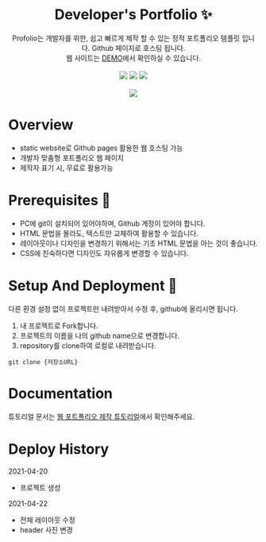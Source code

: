 
<p align="center">
  <h1 align="center">Developer's Portfolio ✨</h1>

  <p align="center">
Profolio는 개발자를 위한, 쉽고 빠르게 제작 할 수 있는  정적 포트폴리오 템플릿 입니다. Github 페이지로 호스팅 됩니다.
    <br/>웹 사이트는 <a href="https://congchu.github.io/portfolio-1/">DEMO</a>에서 확인하실 수 있습니다.
    <br/>
    <br/>
    <img src="https://img.shields.io/badge/-Bootstrap-05122A?style=flat&logo=bootstrap&logoColor=563D7C"/>
    <img src="https://img.shields.io/badge/-CSS-05122A?style=flat&logo=CSS3&logoColor=1572B6"/>
    <img src="https://img.shields.io/badge/-HTML-05122A?style=flat&logo=HTML5"/>
  <br/>
  <br/>
  <img src="https://github.com/congchu/portfolio-1/blob/main/20210428.gif?raw=true"/>
</p>


# **Overview** 
- static website로 Github pages 활용한 웹 호스팅 가능
- 개발자 맞춤형 포트폴리오 웹 페이지
- 제작자 표기 시, 무료로 활용가능

# Prerequisites 🍪
- PC에 git이 설치되어 있어야하며, Github 계정이 있어야 합니다.
- HTML 문법을 몰라도, 텍스트만 교체하여 활용할 수 있습니다.
- 레이아웃이나 디자인을 변경하기 위해서는 기초 HTML 문법을 아는 것이 좋습니다.
- CSS에 친숙하다면 디자인도 자유롭게 변경할 수 있습니다.

# Setup And Deployment 🔧
다른 환경 설정 없이 프로젝트만 내려받아서 수정 후, github에 올리시면 됩니다.

1. 내 프로젝트로 Fork합니다.
2. 프로젝트의 이름을 나의 github name으로 변경합니다.
3. repository를 clone하여 로컬로 내려받습니다. 

```
git clone {저장소URL}
```

# **Documentation**

튜토리얼 문서는 [웹 포트폴리오 제작 튜토리얼](https://www.notion.so/cucus/85e3bec77d904f1fa282cec4756232c3)에서 확인해주세요.

# Deploy History

2021-04-20

- 프로젝트 생성

2021-04-22

- 전체 레이아웃 수정
- header 사진 변경
